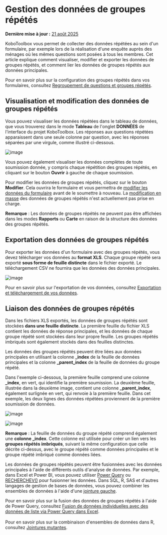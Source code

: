 # Gestion des données de groupes répétés
**Dernière mise à jour :** <a href="https://github.com/kobotoolbox/docs/blob/cb137e68b19147fcd0331a6f7919f5563dcebeca/source/managing_repeat_groups.md" class="reference">21 août 2025</a>

KoboToolbox vous permet de collecter des données répétées au sein d'un formulaire, par exemple lors de la réalisation d'une enquête auprès des ménages où les mêmes questions sont posées à tous les membres. Cet article explique comment visualiser, modifier et exporter les données de groupes répétés, et comment lier les données de groupes répétés aux données principales.

<p class="note">
  Pour en savoir plus sur la configuration des groupes répétés dans vos formulaires, consultez <a href="https://support.kobotoolbox.org/group_repeat.html">Regroupement de questions et groupes répétés</a>.
</p>

## Visualisation et modification des données de groupes répétés
Vous pouvez visualiser les données répétées dans le tableau de données, que vous trouverez dans le mode **Tableau** de l'onglet **DONNÉES** de l'interface du projet KoboToolbox. Les réponses aux questions répétées apparaissent dans une seule colonne par question, avec les réponses séparées par une virgule, comme illustré ci-dessous.

 ![image](/images/managing_repeat_groups/data_table.png) 

Vous pouvez également visualiser les données complètes de toute soumission donnée, y compris chaque répétition des groupes répétés, en cliquant sur le bouton <i class="k-icon-view"></i>**Ouvrir** à gauche de chaque soumission.

Pour modifier les données de groupes répétés, cliquez sur le bouton <i class="k-icon-edit"></i>**Modifier**. Cela ouvrira le formulaire et vous permettra de [modifier les données du formulaire](https://support.kobotoolbox.org/howto_edit_single_submissions.html) avant de le soumettre à nouveau. La [modification en masse](https://support.kobotoolbox.org/howto_edit_multiple_submissions.html) des données de groupes répétés n'est actuellement pas prise en charge.

<p class="note">
  <b>Remarque</b> : Les données de groupes répétés ne peuvent pas être affichées dans les modes <b>Rapports</b> ou <b>Carte</b> en raison de la structure des données des groupes répétés.
</p>

## Exportation des données de groupes répétés
Pour exporter les données d'un formulaire avec des groupes répétés, vous devez télécharger vos données au **format XLS**. Chaque groupe répété sera exporté **sous forme de feuille distincte** dans le fichier exporté. Le téléchargement CSV ne fournira que les données des données principales.

![image](/images/managing_repeat_groups/download.png)

<p class="note"> 
    Pour en savoir plus sur l'exportation de vos données, consultez <a href="https://support.kobotoolbox.org/export_download.html">Exportation et téléchargement de vos données</a>.
</p>

## Liaison des données de groupes répétés
Dans les fichiers XLS exportés, les données de groupes répétés sont stockées **dans une feuille distincte**. La première feuille du fichier XLS contient les données de réponse principales, et les données de chaque groupe répété sont stockées dans leur propre feuille. Les groupes répétés imbriqués sont également stockés dans des feuilles distinctes.

Les données des groupes répétés peuvent être liées aux données principales en utilisant la colonne **_index** de la feuille de données principales et la colonne **_parent_index** de la feuille de données du groupe répété.

Dans l'exemple ci-dessous, la première feuille comprend une colonne **_index**, en vert, qui identifie la première soumission. La deuxième feuille, illustrée dans la deuxième image, contient une colonne **_parent_index**, également surlignée en vert, qui renvoie à la première feuille. Dans cet exemple, les deux lignes des données répétées proviennent de la première soumission de données.

![image](/images/managing_repeat_groups/main_data.png)

![image](/images/managing_repeat_groups/repeat_group_data.png)

<p class="note">
  <b>Remarque</b> : La feuille de données du groupe répété comprend également une <b>colonne _index</b>. Cette colonne est utilisée pour créer un lien vers les <b>groupes répétés imbriqués</b>, suivant la même configuration que celle décrite ci-dessus, avec le groupe répété comme données principales et le groupe répété imbriqué comme données liées.
</p>

Les données de groupes répétés peuvent être fusionnées avec les données principales à l'aide de différents outils d'analyse de données. Par exemple, dans Excel et Power BI, vous pouvez utiliser [Power Query](https://learn.microsoft.com/fr-fr/power-query/power-query-what-is-power-query) ou [RECHERCHEV()](https://support.microsoft.com/fr-fr/office/fonction-recherchev-0bbc8083-26fe-4963-8ab8-93a18ad188a1) pour fusionner les données. Dans SQL, R, SAS et d'autres langages de gestion de bases de données, vous pouvez combiner les ensembles de données à l'aide d'une [jointure gauche](https://learn.microsoft.com/fr-fr/sql/relational-databases/performance/joins?view=sql-server-ver17).

<p class="note">
  Pour en savoir plus sur la fusion des données de groupes répétés à l'aide de Power Query, consultez <a href="https://support.kobotoolbox.org/merging_dataset_excel_power_query.html?highlight=power+query">Fusion de données individuelles avec des données de liste via Power Query dans Excel</a>.<br><br>Pour en savoir plus sur la combinaison d'ensembles de données dans R, consultez <a href="https://dplyr.tidyverse.org/reference/mutate-joins.html">Jointures mutantes</a>.
</p>